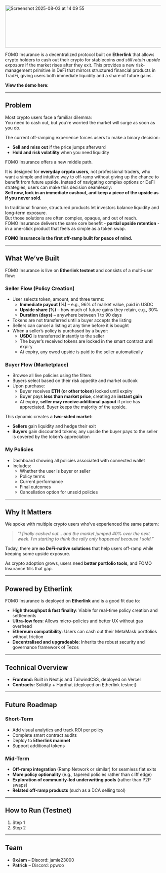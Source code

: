 
<img width="637" height="137" alt="Screenshot 2025-08-03 at 14 09 55" src="https://github.com/user-attachments/assets/06d788ce-5157-414d-bc44-bd3bb09d78e2" />

FOMO Insurance is a decentralized protocol built on **Etherlink** that allows crypto holders to cash out their crypto for stablecoins *and still retain upside exposure* if the market rises after they exit. 
This provides a new risk-management primitive in DeFi that mirrors structured financial products in TradFi, giving users both immediate liquidity and a share of future gains. 

**View the demo here**: <DEMO URL>

---

## Problem

Most crypto users face a familiar dilemma:  
You need to cash out, but you’re worried the market will surge as soon as you do.

The current off-ramping experience forces users to make a binary decision:
- **Sell and miss out** if the price jumps afterward
- **Hold and risk volatility** when you need liquidity

FOMO Insurance offers a new middle path.

It is designed for **everyday crypto users**, not professional traders, who want a simple and intuitive way to off-ramp without giving up the chance to benefit from future upside. 
Instead of navigating complex options or DeFi strategies, users can make this decision seamlessly:  
**Sell now, lock in an immediate cashout, and keep a piece of the upside as if you never sold.**

In traditional finance, structured products let investors balance liquidity and long-term exposure.  
But those solutions are often complex, opaque, and out of reach.  
FOMO Insurance delivers the same core benefit - **partial upside retention** - in a one-click product that feels as simple as a token swap.


**FOMO Insurance is the first off-ramp built for peace of mind.**

---

## What We’ve Built

FOMO Insurance is live on **Etherlink testnet** and consists of a multi-user flow:

### Seller Flow (Policy Creation)
- User selects token, amount, and three terms:
  - **Immediate payout (%)** – e.g., 96% of market value, paid in USDC
  - **Upside share (%)** – how much of future gains they retain, e.g., 30%
  - **Duration (days)** – anywhere between 1 to 90 days
- Tokens are not transferred until a buyer accepts the listing
- Sellers can cancel a listing at any time before it is bought
- When a seller’s policy is purchased by a buyer:
  - **USDC** is transferred instantly to the seller
  - The buyer’s received tokens are locked in the smart contract until expiry
  - At expiry, any owed upside is paid to the seller automatically

<INSERT CREATE POLICY IMAGE>

### Buyer Flow (Marketplace)
- Browse all live policies using the filters
- Buyers select based on their risk appetite and market outlook
- Upon purchase:
  - Buyer receives **ETH (or other token)** locked until expiry
  - Buyer pays **less than market price**, creating an **instant gain**
  - At expiry, **seller may receive additional payout** if price has appreciated. Buyer keeps the majority of the upside.

This dynamic creates a **two-sided market**:
- **Sellers** gain liquidity and hedge their exit
- **Buyers** gain discounted tokens; any upside the buyer pays to the seller is covered by the token’s appreciation

### My Policies
- Dashboard showing all policies associated with connected wallet
- Includes:
  - Whether the user is buyer or seller
  - Policy terms
  - Current performance
  - Final outcomes
  - Cancellation option for unsold policies

---

## Why It Matters

We spoke with multiple crypto users who’ve experienced the same pattern:  
> *“I finally cashed out... and the market jumped 40% over the next week. I’m starting to think the rally only happened because I sold.”*

Today, there are **no DeFi-native solutions** that help users off-ramp while keeping some upside exposure.

As crypto adoption grows, users need **better portfolio tools**, and FOMO Insurance fills that gap.

---

## Powered by Etherlink

FOMO Insurance is deployed on **Etherlink** and is a good fit due to:
- **High throughput & fast finality**: Viable for real-time policy creation and settlements
- **Ultra-low fees**: Allows micro-policies and better UX without gas overhead
- **Ethereum compatibility**: Users can cash out their MetaMask portfolios without friction
- **Decentralised and upgradeable**: Inherits the robust security and governance framework of Tezos

---

## Technical Overview

- **Frontend:** Built in Next.js and TailwindCSS, deployed on Vercel  
- **Contracts:** Solidity + Hardhat (deployed on Etherlink testnet)

---

## Future Roadmap

### Short-Term
- Add visual analytics and track ROI per policy
- Complete smart contract audits
- Deploy to **Etherlink mainnet**
- Support additional tokens

### Mid-Term
- **Off-ramp integration** (Ramp Network or similar) for seamless fiat exits
- **More policy optionality** (e.g., tapered policies rather than cliff edge)
- **Exploration of community-led underwriting pools** (rather than P2P swaps)
- **Related off-ramp products** (such as a DCA selling tool)


---

## How to Run (Testnet)

1. Step 1  
2. Step 2

---

## Team
- **0xJam** – Discord: jamie23000  
- **Patrick** – Discord: ppwoo  
